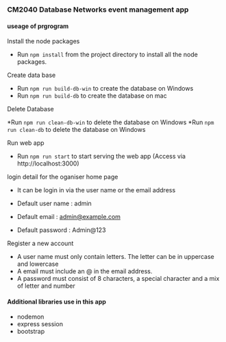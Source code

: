 ### CM2040 Database Networks event management app ###

#### useage of prgrogram ####

Install the node packages

* Run `npm install` from the project directory to install all the node packages.


Create data base

* Run `npm run build-db-win` to create the database on Windows
* Run `npm run build-db` to create the database on mac


Delete Database

*Run `npm run clean-db-win` to delete the database on Windows 
*Run `npm run clean-db` to delete the database on Windows 


Run web app

* Run ```npm run start``` to start serving the web app (Access via http://localhost:3000)


login detail for the oganiser home page

* It can be login in via the user name or the email address

* Default user name : admin
* Default email : admin@example.com
* Default password : Admin@123


Register a new account

* A user name must only contain letters. The letter can be in uppercase and lowercase
* A email must include an @ in the email address.
* A password must consist of 8 characters, a special character and a mix of letter and number


#### Additional libraries use in this app ####

* nodemon
* express session
* bootstrap